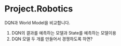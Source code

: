 # Project.Robotics
DQN과 World Model을 비교합니다.

1. DQN의 결과를 예측하는 모델과 State를 예측하는 모델이용
2. DQN 모델 두 개를 만들어서 경쟁하도록 하면? 